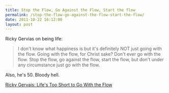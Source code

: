 ```yaml
---
title: Stop the Flow, Go Against the Flow, Start the flow
permalink: /stop-the-flow-go-against-the-flow-start-the-flow/
date: 2011-10-22 16:12:00
layout: post
---
```


Ricky Gervias on being life: 

> I don't know what happiness is but it's definitely NOT just going with the flow. Going with the flow, for Christ sake? Don't ever go with the flow. Stop the flow, go against the flow, start the flow, but don't under any circumstance just go with the flow.

Also, he's 50. Bloody hell. 

[Ricky Gervais: Life's Too Short to Go With the Flow](http://www.huffingtonpost.com/ricky-gervais/lifes-too-short-to-go-with-the-flow_b_895005.html)